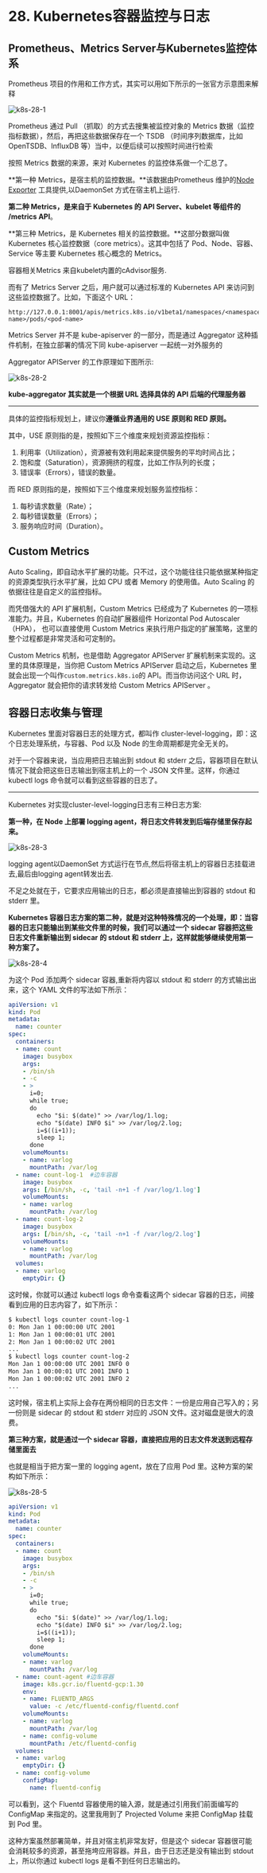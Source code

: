 # 28. Kubernetes容器监控与日志

## Prometheus、Metrics Server与Kubernetes监控体系

Prometheus 项目的作用和工作方式，其实可以用如下所示的一张官方示意图来解释

![k8s-28-1](..\..\img\k8s-28-1.png)

Prometheus 通过 Pull （抓取）的方式去搜集被监控对象的 Metrics 数据（监控指标数据），然后，再把这些数据保存在一个 TSDB （时间序列数据库，比如 OpenTSDB、InfluxDB 等）当中，以便后续可以按照时间进行检索

按照 Metrics 数据的来源，来对 Kubernetes 的监控体系做一个汇总了。

**第一种 Metrics，是宿主机的监控数据。**该数据由Prometheus 维护的[Node Exporter](https://github.com/prometheus/node_exporter) 工具提供,以DaemonSet 方式在宿主机上运行.

**第二种 Metrics，是来自于 Kubernetes 的 API Server、kubelet 等组件的 /metrics API**。

**第三种 Metrics，是 Kubernetes 相关的监控数据。**这部分数据叫做 Kubernetes 核心监控数据（core metrics）。这其中包括了 Pod、Node、容器、Service 等主要 Kubernetes 核心概念的 Metrics。

容器相关Metrics 来自kubelet内置的cAdvisor服务.

而有了 Metrics Server 之后，用户就可以通过标准的 Kubernetes API 来访问到这些监控数据了。比如，下面这个 URL：

```
http://127.0.0.1:8001/apis/metrics.k8s.io/v1beta1/namespaces/<namespace-name>/pods/<pod-name>
```

Metrics Server 并不是 kube-apiserver 的一部分，而是通过 Aggregator 这种插件机制，在独立部署的情况下同 kube-apiserver 一起统一对外服务的

Aggregator APIServer 的工作原理如下图所示:

![k8s-28-2](..\..\img\k8s-28-2.png)



**kube-aggregator 其实就是一个根据 URL 选择具体的 API 后端的代理服务器**

----

具体的监控指标规划上，建议你**遵循业界通用的 USE 原则和 RED 原则。**

其中，USE 原则指的是，按照如下三个维度来规划资源监控指标：

1. 利用率（Utilization），资源被有效利用起来提供服务的平均时间占比；
2. 饱和度（Saturation），资源拥挤的程度，比如工作队列的长度；
3. 错误率（Errors），错误的数量。

而 RED 原则指的是，按照如下三个维度来规划服务监控指标：

1. 每秒请求数量（Rate）；
2. 每秒错误数量（Errors）；
3. 服务响应时间（Duration）。

## Custom Metrics

Auto Scaling，即自动水平扩展的功能。只不过，这个功能往往只能依据某种指定的资源类型执行水平扩展，比如 CPU 或者 Memory 的使用值。Auto Scaling 的依据往往是自定义的监控指标。

而凭借强大的 API 扩展机制，Custom Metrics 已经成为了 Kubernetes 的一项标准能力。并且，Kubernetes 的自动扩展器组件 Horizontal Pod Autoscaler （HPA）， 也可以直接使用 Custom Metrics 来执行用户指定的扩展策略，这里的整个过程都是非常灵活和可定制的。

 Custom Metrics 机制，也是借助 Aggregator APIServer 扩展机制来实现的。这里的具体原理是，当你把 Custom Metrics APIServer 启动之后，Kubernetes 里就会出现一个叫作`custom.metrics.k8s.io`的 API。而当你访问这个 URL 时，Aggregator 就会把你的请求转发给 Custom Metrics APIServer 。

## 容器日志收集与管理

Kubernetes 里面对容器日志的处理方式，都叫作 cluster-level-logging，即：这个日志处理系统，与容器、Pod 以及 Node 的生命周期都是完全无关的。

对于一个容器来说，当应用把日志输出到 stdout 和 stderr 之后，容器项目在默认情况下就会把这些日志输出到宿主机上的一个 JSON 文件里。这样，你通过 kubectl logs 命令就可以看到这些容器的日志了。

----

Kubernetes 对实现cluster-level-logging日志有三种日志方案:

**第一种，在 Node 上部署 logging agent，将日志文件转发到后端存储里保存起来。**

![k8s-28-3](..\..\img\k8s-28-3.png)

logging agent以DaemonSet 方式运行在节点,然后将宿主机上的容器日志挂载进去,最后由logging agent转发出去.

不足之处就在于，它要求应用输出的日志，都必须是直接输出到容器的 stdout 和 stderr 里。



**Kubernetes 容器日志方案的第二种，就是对这种特殊情况的一个处理，即：当容器的日志只能输出到某些文件里的时候，我们可以通过一个 sidecar 容器把这些日志文件重新输出到 sidecar 的 stdout 和 stderr 上，这样就能够继续使用第一种方案了。**

![k8s-28-4](..\..\img\k8s-28-4.png)

为这个 Pod 添加两个 sidecar 容器,重新将内容以 stdout 和 stderr 的方式输出出来，这个 YAML 文件的写法如下所示：

```yaml
apiVersion: v1
kind: Pod
metadata:
  name: counter
spec:
  containers:
  - name: count
    image: busybox
    args:
    - /bin/sh
    - -c
    - >
      i=0;
      while true;
      do
        echo "$i: $(date)" >> /var/log/1.log;
        echo "$(date) INFO $i" >> /var/log/2.log;
        i=$((i+1));
        sleep 1;
      done
    volumeMounts:
    - name: varlog
      mountPath: /var/log
  - name: count-log-1  #边车容器
    image: busybox
    args: [/bin/sh, -c, 'tail -n+1 -f /var/log/1.log']
    volumeMounts:
    - name: varlog
      mountPath: /var/log
  - name: count-log-2
    image: busybox
    args: [/bin/sh, -c, 'tail -n+1 -f /var/log/2.log']
    volumeMounts:
    - name: varlog
      mountPath: /var/log
  volumes:
  - name: varlog
    emptyDir: {}

```

这时候，你就可以通过 kubectl logs 命令查看这两个 sidecar 容器的日志，间接看到应用的日志内容了，如下所示：

```sh
$ kubectl logs counter count-log-1
0: Mon Jan 1 00:00:00 UTC 2001
1: Mon Jan 1 00:00:01 UTC 2001
2: Mon Jan 1 00:00:02 UTC 2001
...
$ kubectl logs counter count-log-2
Mon Jan 1 00:00:00 UTC 2001 INFO 0
Mon Jan 1 00:00:01 UTC 2001 INFO 1
Mon Jan 1 00:00:02 UTC 2001 INFO 2
...
```

这时候，宿主机上实际上会存在两份相同的日志文件：一份是应用自己写入的；另一份则是 sidecar 的 stdout 和 stderr 对应的 JSON 文件。这对磁盘是很大的浪费。

**第三种方案，就是通过一个 sidecar 容器，直接把应用的日志文件发送到远程存储里面去**

也就是相当于把方案一里的 logging agent，放在了应用 Pod 里。这种方案的架构如下所示：

![k8s-28-5](..\..\img\k8s-28-5.png)

```yaml
apiVersion: v1
kind: Pod
metadata:
  name: counter
spec:
  containers:
  - name: count
    image: busybox
    args:
    - /bin/sh
    - -c
    - >
      i=0;
      while true;
      do
        echo "$i: $(date)" >> /var/log/1.log;
        echo "$(date) INFO $i" >> /var/log/2.log;
        i=$((i+1));
        sleep 1;
      done
    volumeMounts:
    - name: varlog
      mountPath: /var/log
  - name: count-agent #边车容器
    image: k8s.gcr.io/fluentd-gcp:1.30
    env:
    - name: FLUENTD_ARGS
      value: -c /etc/fluentd-config/fluentd.conf
    volumeMounts:
    - name: varlog
      mountPath: /var/log
    - name: config-volume
      mountPath: /etc/fluentd-config
  volumes:
  - name: varlog
    emptyDir: {}
  - name: config-volume
    configMap:
      name: fluentd-config
```

可以看到，这个 Fluentd 容器使用的输入源，就是通过引用我们前面编写的 ConfigMap 来指定的。这里我用到了 Projected Volume 来把 ConfigMap 挂载到 Pod 里。

这种方案虽然部署简单，并且对宿主机非常友好，但是这个 sidecar 容器很可能会消耗较多的资源，甚至拖垮应用容器。并且，由于日志还是没有输出到 stdout 上，所以你通过 kubectl logs 是看不到任何日志输出的。

























